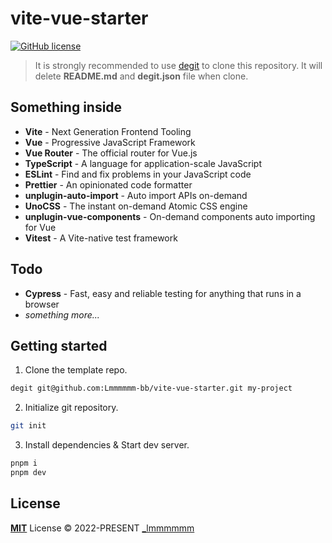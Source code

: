 # vite-vue-starter

[![GitHub license](https://img.shields.io/github/license/Lmmmmmm-bb/vite-vue-starter)](https://github.com/Lmmmmmm-bb/vite-vue-starter/blob/main/LICENSE)

> It is strongly recommended to use [degit](https://github.com/Rich-Harris/degit) to clone this repository. It will delete **README.md** and **degit.json** file when clone.

## Something inside

- **Vite** - Next Generation Frontend Tooling
- **Vue** - Progressive JavaScript Framework
- **Vue Router** - The official router for Vue.js
- **TypeScript** - A language for application-scale JavaScript
- **ESLint** - Find and fix problems in your JavaScript code
- **Prettier** - An opinionated code formatter
- **unplugin-auto-import** - Auto import APIs on-demand
- **UnoCSS** - The instant on-demand Atomic CSS engine
- **unplugin-vue-components** - On-demand components auto importing for Vue
- **Vitest** - A Vite-native test framework

## Todo

- **Cypress** - Fast, easy and reliable testing for anything that runs in a browser
- _something more..._

## Getting started

1. Clone the template repo.

```bash
degit git@github.com:Lmmmmmm-bb/vite-vue-starter.git my-project
```

2. Initialize git repository.

```bash
git init
```

3. Install dependencies & Start dev server.

```bash
pnpm i
pnpm dev
```

## License

[**MIT**](./LICENSE) License © 2022-PRESENT [\_lmmmmmm](https://github.com/Lmmmmmm-bb)
